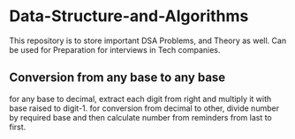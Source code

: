 # Data-Structure-and-Algorithms
This repository is to store important DSA Problems, and Theory as well. Can be used for Preparation for interviews in Tech companies.

## Conversion from any base to any base
 for any base to decimal, extract each digit from right and multiply it with base raised to digit-1. for conversion from decimal to other, divide number by required base and then calculate number from reminders from last to first.